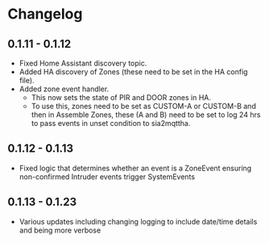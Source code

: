 # Changelog

## 0.1.11 - 0.1.12

- Fixed Home Assistant discovery topic.
- Added HA discovery of Zones (these need to be set in the HA config file).
- Added zone event handler.
  - This now sets the state of PIR and DOOR zones in HA.
  - To use this, zones need to be set as CUSTOM-A or CUSTOM-B and then in Assemble Zones, these (A and B) need to be set to log 24 hrs to pass events in unset condition to sia2mqttha.

## 0.1.12 - 0.1.13

- Fixed logic that determines whether an event is a ZoneEvent ensuring non-confirmed Intruder events trigger SystemEvents

## 0.1.13 - 0.1.23

- Various updates including changing logging to include date/time details and being more verbose
